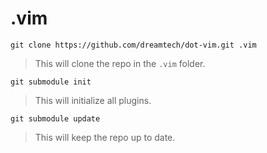 .vim
========


`git clone https://github.com/dreamtech/dot-vim.git .vim`
> This will clone the repo in the `.vim` folder.

`git submodule init`
> This will initialize all plugins.

`git submodule update`
> This will keep the repo up to date.
